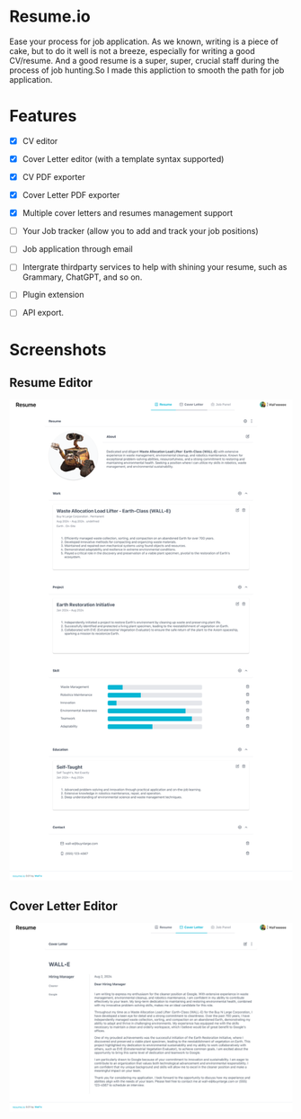 # Resume.io

Ease your process for job application. As we known, writing is a piece of cake, but to do it well is not a breeze, especially for writing a good CV/resume. And a good resume is a super, super, crucial staff during the process of job hunting.So I made this appliction to smooth the path for job application. 

# Features

- [x] CV editor
- [x] Cover Letter editor (with a template syntax supported)
- [x] CV PDF exporter
- [x] Cover Letter PDF exporter
- [x] Multiple cover letters and resumes management support
- [ ] Your Job tracker (allow you to add and track your job positions) 
- [ ] Job application through email
- [ ] Intergrate thirdparty services to help with shining your resume, such as Grammary, ChatGPT, and so on.
- [ ] Plugin extension
- [ ] API export.



# Screenshots

## Resume Editor

![resume editor](./docs/images/resume-page.png)

## Cover Letter Editor
![cover editor](./docs/images/cover-letter-page.png)


